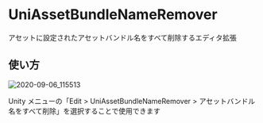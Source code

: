 # UniAssetBundleNameRemover

アセットに設定されたアセットバンドル名をすべて削除するエディタ拡張  

## 使い方

![2020-09-06_115513](https://user-images.githubusercontent.com/6134875/92317108-e095c280-f037-11ea-8c21-d3a838bcf6a2.png)

Unity メニューの「Edit > UniAssetBundleNameRemover > アセットバンドル名をすべて削除」を選択することで使用できます  
